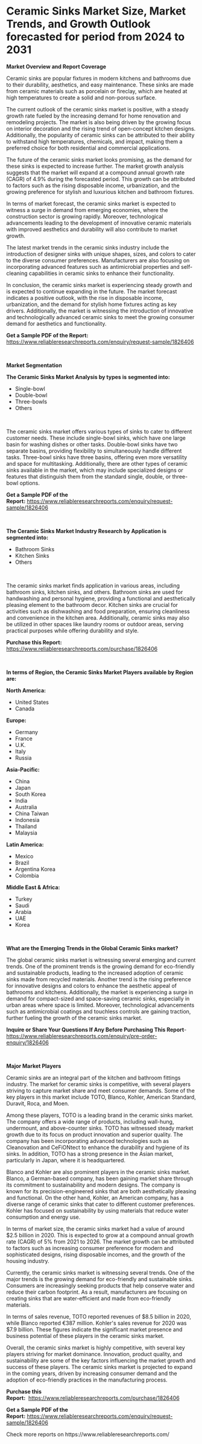 <p><h1>Ceramic Sinks Market Size, Market Trends, and Growth Outlook forecasted for period from 2024 to 2031</h1></p><p><strong>Market Overview and Report Coverage</strong></p>
<p><p>Ceramic sinks are popular fixtures in modern kitchens and bathrooms due to their durability, aesthetics, and easy maintenance. These sinks are made from ceramic materials such as porcelain or fireclay, which are heated at high temperatures to create a solid and non-porous surface.</p><p>The current outlook of the ceramic sinks market is positive, with a steady growth rate fueled by the increasing demand for home renovation and remodeling projects. The market is also being driven by the growing focus on interior decoration and the rising trend of open-concept kitchen designs. Additionally, the popularity of ceramic sinks can be attributed to their ability to withstand high temperatures, chemicals, and impact, making them a preferred choice for both residential and commercial applications.</p><p>The future of the ceramic sinks market looks promising, as the demand for these sinks is expected to increase further. The market growth analysis suggests that the market will expand at a compound annual growth rate (CAGR) of 4.9% during the forecasted period. This growth can be attributed to factors such as the rising disposable income, urbanization, and the growing preference for stylish and luxurious kitchen and bathroom fixtures.</p><p>In terms of market forecast, the ceramic sinks market is expected to witness a surge in demand from emerging economies, where the construction sector is growing rapidly. Moreover, technological advancements leading to the development of innovative ceramic materials with improved aesthetics and durability will also contribute to market growth.</p><p>The latest market trends in the ceramic sinks industry include the introduction of designer sinks with unique shapes, sizes, and colors to cater to the diverse consumer preferences. Manufacturers are also focusing on incorporating advanced features such as antimicrobial properties and self-cleaning capabilities in ceramic sinks to enhance their functionality.</p><p>In conclusion, the ceramic sinks market is experiencing steady growth and is expected to continue expanding in the future. The market forecast indicates a positive outlook, with the rise in disposable income, urbanization, and the demand for stylish home fixtures acting as key drivers. Additionally, the market is witnessing the introduction of innovative and technologically advanced ceramic sinks to meet the growing consumer demand for aesthetics and functionality.</p></p>
<p><strong>Get a Sample PDF of the Report:</strong> <a href="https://www.reliableresearchreports.com/enquiry/request-sample/1826406">https://www.reliableresearchreports.com/enquiry/request-sample/1826406</a></p>
<p>&nbsp;</p>
<p><strong>Market Segmentation</strong></p>
<p><strong>The Ceramic Sinks Market Analysis by types is segmented into:</strong></p>
<p><ul><li>Single-bowl</li><li>Double-bowl</li><li>Three-bowls</li><li>Others</li></ul></p>
<p>&nbsp;</p>
<p><p>The ceramic sinks market offers various types of sinks to cater to different customer needs. These include single-bowl sinks, which have one large basin for washing dishes or other tasks. Double-bowl sinks have two separate basins, providing flexibility to simultaneously handle different tasks. Three-bowl sinks have three basins, offering even more versatility and space for multitasking. Additionally, there are other types of ceramic sinks available in the market, which may include specialized designs or features that distinguish them from the standard single, double, or three-bowl options.</p></p>
<p><strong>Get a Sample PDF of the Report:</strong>&nbsp;<a href="https://www.reliableresearchreports.com/enquiry/request-sample/1826406">https://www.reliableresearchreports.com/enquiry/request-sample/1826406</a></p>
<p>&nbsp;</p>
<p><strong>The Ceramic Sinks Market Industry Research by Application is segmented into:</strong></p>
<p><ul><li>Bathroom Sinks</li><li>Kitchen Sinks</li><li>Others</li></ul></p>
<p>&nbsp;</p>
<p><p>The ceramic sinks market finds application in various areas, including bathroom sinks, kitchen sinks, and others. Bathroom sinks are used for handwashing and personal hygiene, providing a functional and aesthetically pleasing element to the bathroom decor. Kitchen sinks are crucial for activities such as dishwashing and food preparation, ensuring cleanliness and convenience in the kitchen area. Additionally, ceramic sinks may also be utilized in other spaces like laundry rooms or outdoor areas, serving practical purposes while offering durability and style.</p></p>
<p><strong>Purchase this Report:</strong>&nbsp; <a href="https://www.reliableresearchreports.com/purchase/1826406">https://www.reliableresearchreports.com/purchase/1826406</a></p>
<p>&nbsp;</p>
<p><strong>In terms of Region, the Ceramic Sinks Market Players available by Region are:</strong></p>
<p>
    <p> <strong> North America: </strong>
        <ul>
            <li>United States</li>
            <li>Canada</li>
        </ul>
        </p> 
    <p> <strong> Europe: </strong>
        <ul>
            <li>Germany</li>
            <li>France</li>
            <li>U.K.</li>
            <li>Italy</li>
            <li>Russia</li>
        </ul>
        </p> 
    <p> <strong> Asia-Pacific: </strong>
        <ul>
            <li>China</li>
            <li>Japan</li>
            <li>South Korea</li>
            <li>India</li>
            <li>Australia</li>
            <li>China Taiwan</li>
            <li>Indonesia</li>
            <li>Thailand</li>
            <li>Malaysia</li>
        </ul>
        </p> 
    <p> <strong> Latin America: </strong>
        <ul>
            <li>Mexico</li>
            <li>Brazil</li>
            <li>Argentina Korea</li>
            <li>Colombia</li>
        </ul>
        </p> 
    <p> <strong> Middle East & Africa: </strong>
        <ul>
            <li>Turkey</li>
            <li>Saudi</li>
            <li>Arabia</li>
            <li>UAE</li>
            <li>Korea</li>
        </ul>
    </p>
    </p>
<p>&nbsp;</p>
<p><strong>What are the Emerging Trends in the Global Ceramic Sinks market?</strong></p>
<p><p>The global ceramic sinks market is witnessing several emerging and current trends. One of the prominent trends is the growing demand for eco-friendly and sustainable products, leading to the increased adoption of ceramic sinks made from recycled materials. Another trend is the rising preference for innovative designs and colors to enhance the aesthetic appeal of bathrooms and kitchens. Additionally, the market is experiencing a surge in demand for compact-sized and space-saving ceramic sinks, especially in urban areas where space is limited. Moreover, technological advancements such as antimicrobial coatings and touchless controls are gaining traction, further fueling the growth of the ceramic sinks market.</p></p>
<p><strong>Inquire or Share Your Questions If Any Before Purchasing This Report</strong>- <a href="https://www.reliableresearchreports.com/enquiry/pre-order-enquiry/1826406">https://www.reliableresearchreports.com/enquiry/pre-order-enquiry/1826406</a></p>
<p>&nbsp;</p>
<p><strong>Major Market Players</strong></p>
<p><p>Ceramic sinks are an integral part of the kitchen and bathroom fittings industry. The market for ceramic sinks is competitive, with several players striving to capture market share and meet consumer demands. Some of the key players in this market include TOTO, Blanco, Kohler, American Standard, Duravit, Roca, and Moen.</p><p>Among these players, TOTO is a leading brand in the ceramic sinks market. The company offers a wide range of products, including wall-hung, undermount, and above-counter sinks. TOTO has witnessed steady market growth due to its focus on product innovation and superior quality. The company has been incorporating advanced technologies such as Cleanovation and CeFiONtect to enhance the durability and hygiene of its sinks. In addition, TOTO has a strong presence in the Asian market, particularly in Japan, where it is headquartered.</p><p>Blanco and Kohler are also prominent players in the ceramic sinks market. Blanco, a German-based company, has been gaining market share through its commitment to sustainability and modern designs. The company is known for its precision-engineered sinks that are both aesthetically pleasing and functional. On the other hand, Kohler, an American company, has a diverse range of ceramic sinks that cater to different customer preferences. Kohler has focused on sustainability by using materials that reduce water consumption and energy use.</p><p>In terms of market size, the ceramic sinks market had a value of around $2.5 billion in 2020. This is expected to grow at a compound annual growth rate (CAGR) of 5% from 2021 to 2026. The market growth can be attributed to factors such as increasing consumer preference for modern and sophisticated designs, rising disposable incomes, and the growth of the housing industry.</p><p>Currently, the ceramic sinks market is witnessing several trends. One of the major trends is the growing demand for eco-friendly and sustainable sinks. Consumers are increasingly seeking products that help conserve water and reduce their carbon footprint. As a result, manufacturers are focusing on creating sinks that are water-efficient and made from eco-friendly materials.</p><p>In terms of sales revenue, TOTO reported revenues of $8.5 billion in 2020, while Blanco reported €387 million. Kohler's sales revenue for 2020 was $7.9 billion. These figures indicate the significant market presence and business potential of these players in the ceramic sinks market.</p><p>Overall, the ceramic sinks market is highly competitive, with several key players striving for market dominance. Innovation, product quality, and sustainability are some of the key factors influencing the market growth and success of these players. The ceramic sinks market is projected to expand in the coming years, driven by increasing consumer demand and the adoption of eco-friendly practices in the manufacturing process.</p></p>
<p><strong>Purchase this Report:</strong>&nbsp;&nbsp;<a href="https://www.reliableresearchreports.com/purchase/1826406">https://www.reliableresearchreports.com/purchase/1826406</a></p>
<p></p>
<p><strong>Get a Sample PDF of the Report:</strong>&nbsp;<a href="https://www.reliableresearchreports.com/enquiry/request-sample/1826406">https://www.reliableresearchreports.com/enquiry/request-sample/1826406</a></p>
<p>Check more reports on https://www.reliableresearchreports.com/</p>